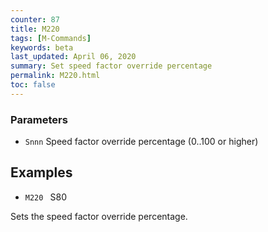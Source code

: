 ```yaml
---
counter: 87
title: M220
tags: [M-Commands] 
keywords: beta 
last_updated: April 06, 2020 
summary: Set speed factor override percentage 
permalink: M220.html
toc: false 
---
```



### Parameters

* `Snnn` Speed factor override percentage (0..100 or higher)

## Examples

* ` M220  ` S80

Sets the speed factor override percentage.


